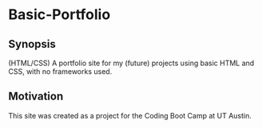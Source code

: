 # Basic-Portfolio

## Synopsis
(HTML/CSS) A portfolio site for my (future) projects using basic HTML and CSS, with no frameworks used. 

## Motivation
This site was created as a project for the Coding Boot Camp at UT Austin.